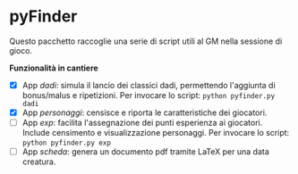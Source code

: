 pyFinder
========

Questo pacchetto raccoglie una serie di script utili al GM nella sessione di gioco.

**Funzionalità in cantiere**
- [x] App _dadi_: simula il lancio dei classici dadi, permettendo l'aggiunta di bonus/malus e ripetizioni. 
Per invocare lo script: ```python pyfinder.py dadi```
- [x] App _personaggi_: censisce e riporta le caratteristiche dei giocatori.
- [ ] App _exp_: facilita l'assegnazione dei punti esperienza ai giocatori. Include censimento e visualizzazione personaggi. 
Per invocare lo script: ```python pyfinder.py exp```
- [ ] App _scheda_: genera un documento pdf tramite LaTeX per una data creatura.
